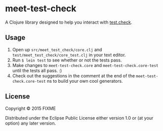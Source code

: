 # meet-test-check

A Clojure library designed to help you interact with [test.check](https://github.com/clojure/test.check).

## Usage

1. Open up ```src/meet_test_check/core.clj``` and ```test/meet_test_check/core_test.clj``` in your text editor.
1. Run ```$ lein test``` to see whether or not the tests pass.
1. Make changes to ```meet-test-check.core``` and ```meet-test-check.core-test``` until the tests all pass. :)
1. Check out the suggestions in the comment at the end of the ```meet-test-check.core-test``` ns to build your own cool generators.

## License

Copyright © 2015 FIXME

Distributed under the Eclipse Public License either version 1.0 or (at
your option) any later version.